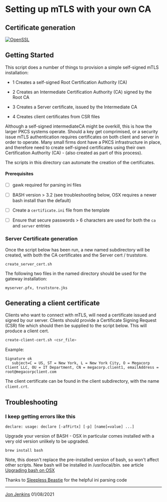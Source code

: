 # Setting up mTLS with your own CA
## Certificate generation

[![OpenSSL](https://img.shields.io/badge/openssl-1.1+-blue.svg)](https://www.openssl.org/index.html)


## Getting Started
This script does a number of things to provision a simple self-signed mTLS installation:
- 1 Creates a self-signed Root Certification Authority (CA) 
- 2 Creates an Intermediate Certification Authority (CA) signed by the Root CA
- 3 Creates a Server certificate, issued by the Intermediate CA

- 4 Creates client certificates from CSR files

Although a self-signed intermediateCA might be overkill, this is how the larger PKCS systems operate. Should a key get 
comprimised, or a security issue 
mTLS authentication requires certificates on both client and server in order to operate. Many small firms dont 
have a PKCS infrastructure in place, and therefore need to create self-signed certificates using their own 
Certification Authority (CA) - (also created as part of this process).

The scripts in this directory can automate the creation of the certificates.

#### Prerequisites
- [ ] gawk required for parsing ini files
- [ ] BASH version > 3.2 (see troubleshooting below, OSX requires a newer bash install than the default)
- [ ] Create a ```certificate.ini``` file from the template
- [ ] Ensure that secure passwords > 6 characters are used for both the ```ca```  and ```server``` entries


### Server Certificate generation
Once the script below has been run, a new named subdirectory will be created, with both the CA certificates and 
the Server cert / truststore.

```create_server_cert.sh```

The following two files in the named directory should be used for the gateway installation:

```myserver.pfx, truststore.jks```

## Generating a client certificate

Clients who want to connect with mTLS, will need a certificate issued and signed by our server. Clients should provide 
a Certificate Signing Request (CSR) file which should then be supplied to the script below. This will produce a client cert.

```bash 
create-client-cert.sh <csr_file>
```

Example:
```
Signature ok
   subject=C = US, ST = New York, L = New York City, O = Megacorp Client LLC, OU = IT Department, CN = megacorp.client1, emailAddress = root@megacorpclient.com
``` 

The client certificate can be found in the client subdirectory, with the name ```client.crt```.

## Troubleshooting

### I keep getting errors like this 
```declare: usage: declare [-afFirtx] [-p] [name[=value] ...]```

Upgrade your version of BASH - OSX in particular comes installed with a very old version unlikely to be upgraded.

```brew install bash``` 

Note, this doesn't replace the pre-installed version of bash, so won't affect other scripts. New bash will be installed in /usr/local/bin. 
see article [Upgrading bash on OSX](https://itnext.io/upgrading-bash-on-macos-7138bd1066ba)

Thanks to [Sleepless Beastie](https://sleeplessbeastie.eu/2019/11/11/how-to-parse-ini-configuration-file-using-bash/) for the helpful ini parsing code 

- - - - - -  
[Jon Jenkins](mailto:jj@fincloud.io) 01/08/2021
